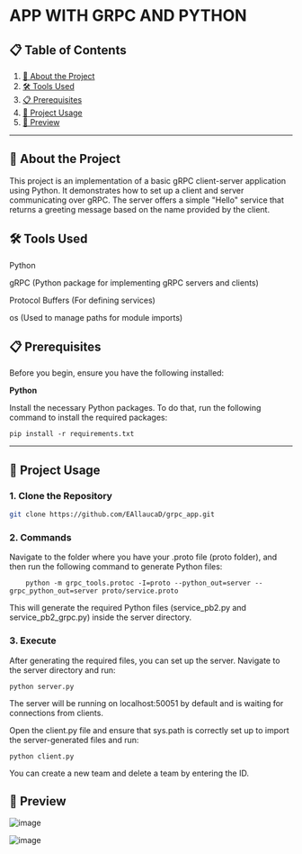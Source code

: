 # **APP WITH GRPC AND PYTHON**

## 📋 Table of Contents

1. [📖 About the Project](#-about-the-project)
2. [🛠️ Tools Used](#%EF%B8%8F-tools-used)
3. [📋 Prerequisites](#-prerequisites)
4. [🚀 Project Usage](#-project-usage)
5. [📜 Preview]()

---

## 📖 About the Project

This project is an implementation of a basic gRPC client-server application using Python. It demonstrates how to set up a client and server communicating over gRPC. The server offers a simple "Hello" service that returns a greeting message based on the name provided by the client.


## 🛠️ Tools Used

Python

gRPC (Python package for implementing gRPC servers and clients)

Protocol Buffers (For defining services)

os (Used to manage paths for module imports)

## 📋 Prerequisites

Before you begin, ensure you have the following installed:

**Python**

Install the necessary Python packages. To do that, run the following command to install the required packages:
```
pip install -r requirements.txt
```

---

## 🚀 Project Usage

### 1. Clone the Repository
```bash
git clone https://github.com/EAllaucaD/grpc_app.git
```
### 2. Commands

Navigate to the folder where you have your .proto file (proto folder), and then run the following command to generate Python files:
```
    python -m grpc_tools.protoc -I=proto --python_out=server --grpc_python_out=server proto/service.proto

```
This will generate the required Python files (service_pb2.py and service_pb2_grpc.py) inside the server directory.




### 3. Execute

After generating the required files, you can set up the server.
Navigate to the server directory and run: 

```
python server.py
```
The server will be running on localhost:50051 by default and is waiting for connections from clients.


Open the client.py file and ensure that sys.path is correctly set up to import the server-generated files and run: 
```
python client.py
```

You can create a new team and delete a team by entering the ID.

## 🎨 Preview

![image](https://github.com/user-attachments/assets/ccd8908f-fbd3-4952-99cb-f09f62f026e9)

![image](https://github.com/user-attachments/assets/546de683-b56a-4b63-929f-57fb5ef53fbf)